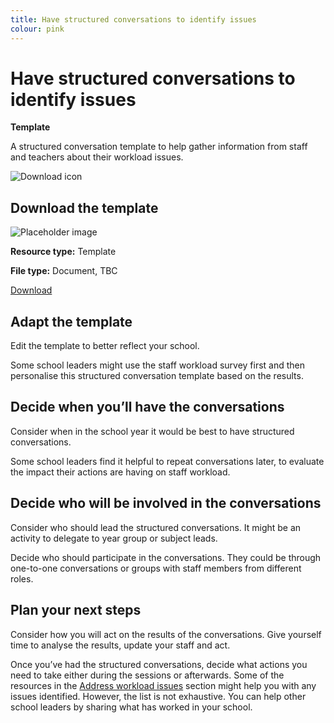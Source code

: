 ```yaml
---
title: Have structured conversations to identify issues
colour: pink
---
```


# Have structured conversations to identify issues

<strong class="govuk-tag">Template</strong>

A structured conversation template to help gather information from staff and
teachers about their workload issues.

<div class="govuk-grid-row dfe-width-container govuk-!-padding-bottom-6">
  <div class="govuk-grid-column-full">
    <div class="info-box">
      <div class="info-box__corner">
        <img src="/assets/images/download-icon.svg" alt="Download icon">
      </div>
      <h2 class="govuk-heading-m">
        Download the template
      </h2>
      <div class="govuk-grid-row info-box__download-content">
        <div class="govuk-grid-column-one-half">
          <img src="/assets/images/preview-placeholder.jpg" alt="Placeholder image" class="dfe-file-preview-image">
        </div>
        <div class="govuk-grid-column-one-half">
          <p class="govuk-body-s">
            <strong>Resource type:</strong> Template
          </p>
          <p class="govuk-body-s">
            <strong>File type:</strong> Document, TBC
          </p>
          <p>
            <a class="govuk-link govuk-link--no-visited-state" href="#">
              Download
            </a>
          </p>
        </div>
      </div>
    </div>
  </div>
</div>

## Adapt the template

Edit the template to better reflect your school.

Some school leaders might use the staff workload survey first and then
personalise this structured conversation template based on the results.

## Decide when you’ll have the conversations

Consider when in the school year it would be best to have structured
conversations.

Some school leaders find it helpful to repeat conversations later, to evaluate
the impact their actions are having on staff workload.

## Decide who will be involved in the conversations

Consider who should lead the structured conversations. It might be an activity
to delegate to year group or subject leads.

Decide who should participate in the conversations. They could be through
one-to-one conversations or groups with staff members from different roles.

## Plan your next steps

Consider how you will act on the results of the conversations. Give yourself
time to analyse the results, update your staff and act.

Once you’ve had the structured conversations, decide what actions you need to
take either during the sessions or afterwards. Some of the resources in the
[Address workload issues](/workload-reduction-toolkit/address-workload-issues/)
section might help you with any issues identified. However, the list is not
exhaustive. You can help other school leaders by sharing what has worked in your
school.
